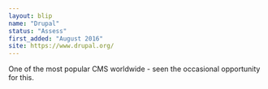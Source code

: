 ```yaml
---
layout: blip
name: "Drupal"
status: "Assess"
first_added: "August 2016"
site: https://www.drupal.org/
---
```

One of the most popular CMS worldwide - seen the occasional opportunity for this.